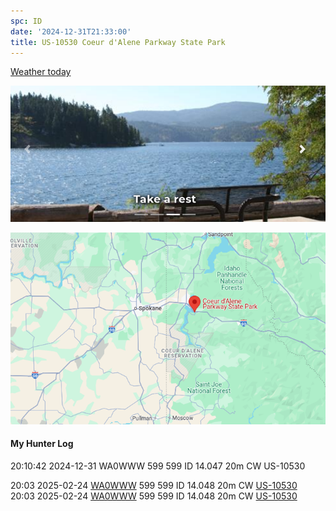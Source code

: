 ```yaml
---
spc: ID
date: '2024-12-31T21:33:00'
title: US-10530 Coeur d'Alene Parkway State Park
---
```


[Weather today](https://weawow.com/)

![pasted_image.png](/static/pasted_image_0075.png)


![pasted_image001.png](/static/pasted_image001_0067.png)


#### My Hunter Log
20:10:42    2024-12-31    WA0WWW    599    599    ID    14.047    20m    CW    US-10530

20:03    2025-02-24    [WA0WWW](https://qrz.com/db/WA0WWW)    599    599    ID    14.048    20m    CW    [US-10530](https://pota.app/#/park/US-10530)
<BR>20:03	2025-02-24	[WA0WWW](https://qrz.com/db/WA0WWW)	599	599	ID	14.048	20m	CW	[US-10530](https://pota.app/#/park/US-10530)